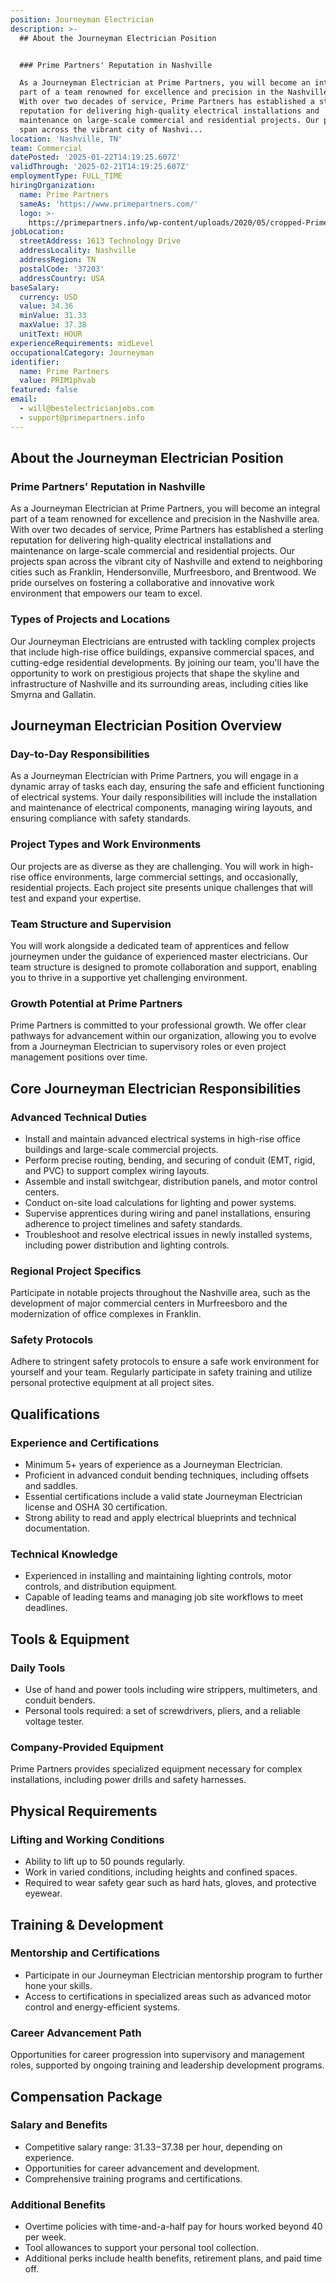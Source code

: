 ```yaml
---
position: Journeyman Electrician
description: >-
  ## About the Journeyman Electrician Position


  ### Prime Partners' Reputation in Nashville

  As a Journeyman Electrician at Prime Partners, you will become an integral
  part of a team renowned for excellence and precision in the Nashville area.
  With over two decades of service, Prime Partners has established a sterling
  reputation for delivering high-quality electrical installations and
  maintenance on large-scale commercial and residential projects. Our projects
  span across the vibrant city of Nashvi...
location: 'Nashville, TN'
team: Commercial
datePosted: '2025-01-22T14:19:25.607Z'
validThrough: '2025-02-21T14:19:25.607Z'
employmentType: FULL_TIME
hiringOrganization:
  name: Prime Partners
  sameAs: 'https://www.primepartners.com/'
  logo: >-
    https://primepartners.info/wp-content/uploads/2020/05/cropped-Prime-Partners-Logo-NO-BG-1.png
jobLocation:
  streetAddress: 1613 Technology Drive
  addressLocality: Nashville
  addressRegion: TN
  postalCode: '37203'
  addressCountry: USA
baseSalary:
  currency: USD
  value: 34.36
  minValue: 31.33
  maxValue: 37.38
  unitText: HOUR
experienceRequirements: midLevel
occupationalCategory: Journeyman
identifier:
  name: Prime Partners
  value: PRIM1phvab
featured: false
email:
  - will@bestelectricianjobs.com
  - support@primepartners.info
---
```




## About the Journeyman Electrician Position

### Prime Partners' Reputation in Nashville
As a Journeyman Electrician at Prime Partners, you will become an integral part of a team renowned for excellence and precision in the Nashville area. With over two decades of service, Prime Partners has established a sterling reputation for delivering high-quality electrical installations and maintenance on large-scale commercial and residential projects. Our projects span across the vibrant city of Nashville and extend to neighboring cities such as Franklin, Hendersonville, Murfreesboro, and Brentwood. We pride ourselves on fostering a collaborative and innovative work environment that empowers our team to excel.

### Types of Projects and Locations
Our Journeyman Electricians are entrusted with tackling complex projects that include high-rise office buildings, expansive commercial spaces, and cutting-edge residential developments. By joining our team, you'll have the opportunity to work on prestigious projects that shape the skyline and infrastructure of Nashville and its surrounding areas, including cities like Smyrna and Gallatin.

## Journeyman Electrician Position Overview

### Day-to-Day Responsibilities
As a Journeyman Electrician with Prime Partners, you will engage in a dynamic array of tasks each day, ensuring the safe and efficient functioning of electrical systems. Your daily responsibilities will include the installation and maintenance of electrical components, managing wiring layouts, and ensuring compliance with safety standards.

### Project Types and Work Environments
Our projects are as diverse as they are challenging. You will work in high-rise office environments, large commercial settings, and occasionally, residential projects. Each project site presents unique challenges that will test and expand your expertise.

### Team Structure and Supervision
You will work alongside a dedicated team of apprentices and fellow journeymen under the guidance of experienced master electricians. Our team structure is designed to promote collaboration and support, enabling you to thrive in a supportive yet challenging environment.

### Growth Potential at Prime Partners
Prime Partners is committed to your professional growth. We offer clear pathways for advancement within our organization, allowing you to evolve from a Journeyman Electrician to supervisory roles or even project management positions over time.

## Core Journeyman Electrician Responsibilities

### Advanced Technical Duties
- Install and maintain advanced electrical systems in high-rise office buildings and large-scale commercial projects.
- Perform precise routing, bending, and securing of conduit (EMT, rigid, and PVC) to support complex wiring layouts.
- Assemble and install switchgear, distribution panels, and motor control centers.
- Conduct on-site load calculations for lighting and power systems.
- Supervise apprentices during wiring and panel installations, ensuring adherence to project timelines and safety standards.
- Troubleshoot and resolve electrical issues in newly installed systems, including power distribution and lighting controls.

### Regional Project Specifics
Participate in notable projects throughout the Nashville area, such as the development of major commercial centers in Murfreesboro and the modernization of office complexes in Franklin.

### Safety Protocols
Adhere to stringent safety protocols to ensure a safe work environment for yourself and your team. Regularly participate in safety training and utilize personal protective equipment at all project sites.

## Qualifications

### Experience and Certifications
- Minimum 5+ years of experience as a Journeyman Electrician.
- Proficient in advanced conduit bending techniques, including offsets and saddles.
- Essential certifications include a valid state Journeyman Electrician license and OSHA 30 certification.
- Strong ability to read and apply electrical blueprints and technical documentation.

### Technical Knowledge
- Experienced in installing and maintaining lighting controls, motor controls, and distribution equipment.
- Capable of leading teams and managing job site workflows to meet deadlines.

## Tools & Equipment

### Daily Tools
- Use of hand and power tools including wire strippers, multimeters, and conduit benders.
- Personal tools required: a set of screwdrivers, pliers, and a reliable voltage tester.

### Company-Provided Equipment
Prime Partners provides specialized equipment necessary for complex installations, including power drills and safety harnesses.

## Physical Requirements

### Lifting and Working Conditions
- Ability to lift up to 50 pounds regularly.
- Work in varied conditions, including heights and confined spaces.
- Required to wear safety gear such as hard hats, gloves, and protective eyewear.

## Training & Development

### Mentorship and Certifications
- Participate in our Journeyman Electrician mentorship program to further hone your skills.
- Access to certifications in specialized areas such as advanced motor control and energy-efficient systems.

### Career Advancement Path
Opportunities for career progression into supervisory and management roles, supported by ongoing training and leadership development programs.

## Compensation Package

### Salary and Benefits
- Competitive salary range: $31.33-$37.38 per hour, depending on experience.
- Opportunities for career advancement and development.
- Comprehensive training programs and certifications.

### Additional Benefits
- Overtime policies with time-and-a-half pay for hours worked beyond 40 per week.
- Tool allowances to support your personal tool collection.
- Additional perks include health benefits, retirement plans, and paid time off.